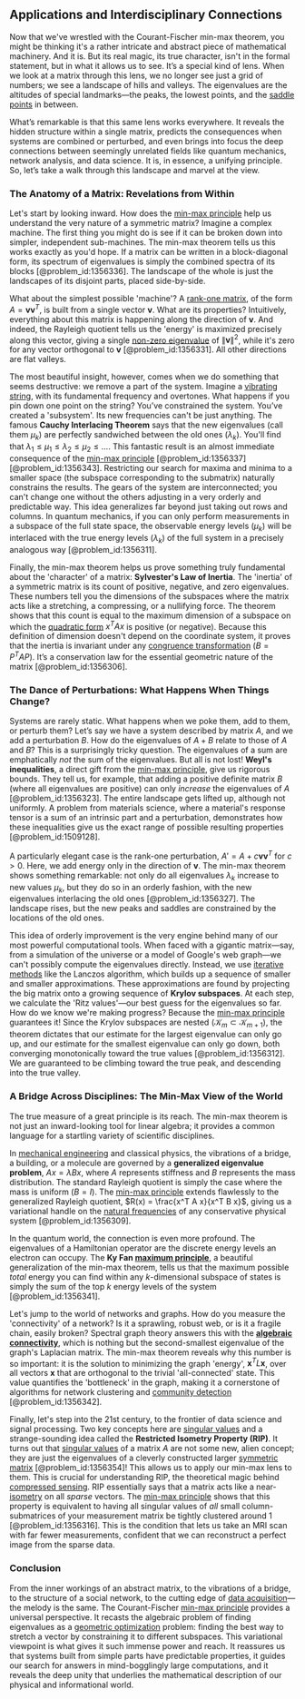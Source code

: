 ## Applications and Interdisciplinary Connections

Now that we've wrestled with the Courant-Fischer min-max theorem, you might be thinking it's a rather intricate and abstract piece of mathematical machinery. And it is. But its real magic, its true character, isn't in the formal statement, but in what it allows us to see. It’s a special kind of lens. When we look at a matrix through this lens, we no longer see just a grid of numbers; we see a landscape of hills and valleys. The eigenvalues are the altitudes of special landmarks—the peaks, the lowest points, and the [saddle points](@article_id:261833) in between.

What’s remarkable is that this same lens works everywhere. It reveals the hidden structure within a single matrix, predicts the consequences when systems are combined or perturbed, and even brings into focus the deep connections between seemingly unrelated fields like quantum mechanics, network analysis, and data science. It is, in essence, a unifying principle. So, let’s take a walk through this landscape and marvel at the view.

### The Anatomy of a Matrix: Revelations from Within

Let's start by looking inward. How does the [min-max principle](@article_id:149735) help us understand the very nature of a symmetric matrix? Imagine a complex machine. The first thing you might do is see if it can be broken down into simpler, independent sub-machines. The min-max theorem tells us this works exactly as you'd hope. If a matrix can be written in a block-diagonal form, its spectrum of eigenvalues is simply the combined spectra of its blocks [@problem_id:1356336]. The landscape of the whole is just the landscapes of its disjoint parts, placed side-by-side.

What about the simplest possible 'machine'? A [rank-one matrix](@article_id:198520), of the form $A = \mathbf{v}\mathbf{v}^T$, is built from a single vector $\mathbf{v}$. What are its properties? Intuitively, everything about this matrix is happening along the direction of $\mathbf{v}$. And indeed, the Rayleigh quotient tells us the 'energy' is maximized precisely along this vector, giving a single [non-zero eigenvalue](@article_id:269774) of $\|\mathbf{v}\|^2$, while it's zero for any vector orthogonal to $\mathbf{v}$ [@problem_id:1356331]. All other directions are flat valleys.

The most beautiful insight, however, comes when we do something that seems destructive: we remove a part of the system. Imagine a [vibrating string](@article_id:137962), with its fundamental frequency and overtones. What happens if you pin down one point on the string? You’ve constrained the system. You’ve created a 'subsystem'. Its new frequencies can't be just anything. The famous **Cauchy Interlacing Theorem** says that the new eigenvalues (call them $\mu_k$) are perfectly sandwiched between the old ones ($\lambda_k$). You'll find that $\lambda_1 \le \mu_1 \le \lambda_2 \le \mu_2 \le \dots$. This fantastic result is an almost immediate consequence of the [min-max principle](@article_id:149735) [@problem_id:1356337] [@problem_id:1356343]. Restricting our search for maxima and minima to a smaller space (the subspace corresponding to the submatrix) naturally constrains the results. The gears of the system are interconnected; you can't change one without the others adjusting in a very orderly and predictable way. This idea generalizes far beyond just taking out rows and columns. In quantum mechanics, if you can only perform measurements in a subspace of the full state space, the observable energy levels ($\mu_k$) will be interlaced with the true energy levels ($\lambda_k$) of the full system in a precisely analogous way [@problem_id:1356311].

Finally, the min-max theorem helps us prove something truly fundamental about the 'character' of a matrix: **Sylvester's Law of Inertia**. The 'inertia' of a symmetric matrix is its count of positive, negative, and zero eigenvalues. These numbers tell you the dimensions of the subspaces where the matrix acts like a stretching, a compressing, or a nullifying force. The theorem shows that this count is equal to the maximum dimension of a subspace on which the [quadratic form](@article_id:153003) $x^T A x$ is positive (or negative). Because this definition of dimension doesn't depend on the coordinate system, it proves that the inertia is invariant under any [congruence transformation](@article_id:154343) ($B = P^T A P$). It’s a conservation law for the essential geometric nature of the matrix [@problem_id:1356306].

### The Dance of Perturbations: What Happens When Things Change?

Systems are rarely static. What happens when we poke them, add to them, or perturb them? Let’s say we have a system described by matrix $A$, and we add a perturbation $B$. How do the eigenvalues of $A+B$ relate to those of $A$ and $B$? This is a surprisingly tricky question. The eigenvalues of a sum are emphatically *not* the sum of the eigenvalues. But all is not lost! **Weyl's inequalities**, a direct gift from the [min-max principle](@article_id:149735), give us rigorous bounds. They tell us, for example, that adding a positive definite matrix $B$ (where all eigenvalues are positive) can only *increase* the eigenvalues of $A$ [@problem_id:1356323]. The entire landscape gets lifted up, although not uniformly. A problem from materials science, where a material's response tensor is a sum of an intrinsic part and a perturbation, demonstrates how these inequalities give us the exact range of possible resulting properties [@problem_id:1509128].

A particularly elegant case is the rank-one perturbation, $A' = A + c \mathbf{v}\mathbf{v}^T$ for $c>0$. Here, we add energy only in the direction of $\mathbf{v}$. The min-max theorem shows something remarkable: not only do all eigenvalues $\lambda_k$ increase to new values $\mu_k$, but they do so in an orderly fashion, with the new eigenvalues interlacing the old ones [@problem_id:1356327]. The landscape rises, but the new peaks and saddles are constrained by the locations of the old ones.

This idea of orderly improvement is the very engine behind many of our most powerful computational tools. When faced with a gigantic matrix—say, from a simulation of the universe or a model of Google's web graph—we can't possibly compute the eigenvalues directly. Instead, we use [iterative methods](@article_id:138978) like the Lanczos algorithm, which builds up a sequence of smaller and smaller approximations. These approximations are found by projecting the big matrix onto a growing sequence of **Krylov subspaces**. At each step, we calculate the 'Ritz values'—our best guess for the eigenvalues so far. How do we know we're making progress? Because the [min-max principle](@article_id:149735) guarantees it! Since the Krylov subspaces are nested ($\mathcal{K}_m \subset \mathcal{K}_{m+1}$), the theorem dictates that our estimate for the largest eigenvalue can only go up, and our estimate for the smallest eigenvalue can only go down, both converging monotonically toward the true values [@problem_id:1356312]. We are guaranteed to be climbing toward the true peak, and descending into the true valley.

### A Bridge Across Disciplines: The Min-Max View of the World

The true measure of a great principle is its reach. The min-max theorem is not just an inward-looking tool for linear algebra; it provides a common language for a startling variety of scientific disciplines.

In [mechanical engineering](@article_id:165491) and classical physics, the vibrations of a bridge, a building, or a molecule are governed by a **generalized eigenvalue problem**, $Ax = \lambda Bx$, where $A$ represents stiffness and $B$ represents the mass distribution. The standard Rayleigh quotient is simply the case where the mass is uniform ($B=I$). The [min-max principle](@article_id:149735) extends flawlessly to the generalized Rayleigh quotient, $R(x) = \frac{x^T A x}{x^T B x}$, giving us a variational handle on the [natural frequencies](@article_id:173978) of any conservative physical system [@problem_id:1356309].

In the quantum world, the connection is even more profound. The eigenvalues of a Hamiltonian operator are the discrete energy levels an electron can occupy. The **Ky Fan [maximum principle](@article_id:138117)**, a beautiful generalization of the min-max theorem, tells us that the maximum possible *total* energy you can find within any $k$-dimensional subspace of states is simply the sum of the top $k$ energy levels of the system [@problem_id:1356341].

Let's jump to the world of networks and graphs. How do you measure the 'connectivity' of a network? Is it a sprawling, robust web, or is it a fragile chain, easily broken? Spectral graph theory answers this with the **[algebraic connectivity](@article_id:152268)**, which is nothing but the second-smallest eigenvalue of the graph's Laplacian matrix. The min-max theorem reveals why this number is so important: it is the solution to minimizing the graph 'energy', $\mathbf{x}^T L \mathbf{x}$, over all vectors $\mathbf{x}$ that are orthogonal to the trivial 'all-connected' state. This value quantifies the 'bottleneck' in the graph, making it a cornerstone of algorithms for network clustering and [community detection](@article_id:143297) [@problem_id:1356342].

Finally, let's step into the 21st century, to the frontier of data science and signal processing. Two key concepts here are [singular values](@article_id:152413) and a strange-sounding idea called the **Restricted Isometry Property (RIP)**. It turns out that [singular values](@article_id:152413) of a matrix $A$ are not some new, alien concept; they are just the eigenvalues of a cleverly constructed larger [symmetric matrix](@article_id:142636) [@problem_id:1356354]! This allows us to apply our min-max lens to them. This is crucial for understanding RIP, the theoretical magic behind [compressed sensing](@article_id:149784). RIP essentially says that a matrix acts like a near-[isometry](@article_id:150387) on all *sparse* vectors. The [min-max principle](@article_id:149735) shows that this property is equivalent to having all singular values of *all* small column-submatrices of your measurement matrix be tightly clustered around 1 [@problem_id:1356316]. This is the condition that lets us take an MRI scan with far fewer measurements, confident that we can reconstruct a perfect image from the sparse data.

### Conclusion

From the inner workings of an abstract matrix, to the vibrations of a bridge, to the structure of a social network, to the cutting edge of [data acquisition](@article_id:272996)—the melody is the same. The Courant-Fischer [min-max principle](@article_id:149735) provides a universal perspective. It recasts the algebraic problem of finding eigenvalues as a [geometric optimization](@article_id:171890) problem: finding the best way to stretch a vector by constraining it to different subspaces. This variational viewpoint is what gives it such immense power and reach. It reassures us that systems built from simple parts have predictable properties, it guides our search for answers in mind-bogglingly large computations, and it reveals the deep unity that underlies the mathematical description of our physical and informational world.